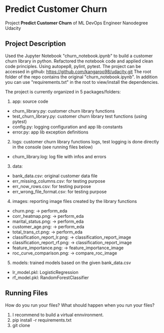 # Predict Customer Churn

Project **Predict Customer Churn** of ML DevOps Engineer Nanodegree Udacity


## Project Description
Used the Jupyter Notebook "churn_notebook.ipynb" to build a customer churn library in python.
Refactored the notebook code and applied clean code principles. Using autopep8, pylint, pytest.
The project can be accessed in github:
https://github.com/kangaroo98/udacity.git
The root folder of the repo contains the original "churn_notebook.ipynb". In addition you can use "requirements.txt" in the root to view/install the dependencies.

The project is currently organized in 5 packages/folders:
1. app: source code
- churn_library.py: customer churn library functions
- test_churn_library.py: customer churn library test functions (using pytest) 
- config.py: logging configuration and app lib constants 
- error.py: app lib exception definitions
2. logs: customer churn library functions logs, test logging is done directly in the console (see running files below)
- churn_library.log: log file with infos and errors 
3. data: 
- bank_data.csv: original customer data file 
- err_missing_columns.csv: for testing purpose
- err_now_rows.csv: for testing purpose
- err_wrong_file_format.csv: for testing purpose
4. images: reporting image files created by the library functions
- churn.png: -> perform_eda
- corr_heatmap.png: -> perform_eda
- marital_status.png: -> perform_eda
- customer_age.png: -> perform_eda
- total_trans_ct.png: -> perform_eda
- classification_report_lr.png: -> classification_report_image
- classification_report_rf.png: -> classification_report_image
- feature_importance.png: -> feature_importance_image
- roc_curve_comparison.png: -> compare_roc_image

5. models: trained models based on the given bank_data.csv
- lr_model.pkl: LogisticRegression
- rf_model.pkl: RandomForestClassifier


## Running Files
How do you run your files? What should happen when you run your files?

1. I recommend to build a virtual ennvironment.
2. pip install -r requirements.txt
3. git clone


